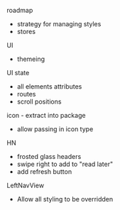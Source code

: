roadmap
- strategy for managing styles
- stores

UI
- themeing

UI state
- all elements attributes
- routes
- scroll positions

icon - extract into package
 - allow passing in icon type

HN
- frosted glass headers
- swipe right to add to "read later"
- add refresh button

LeftNavView
- Allow all styling to be overridden